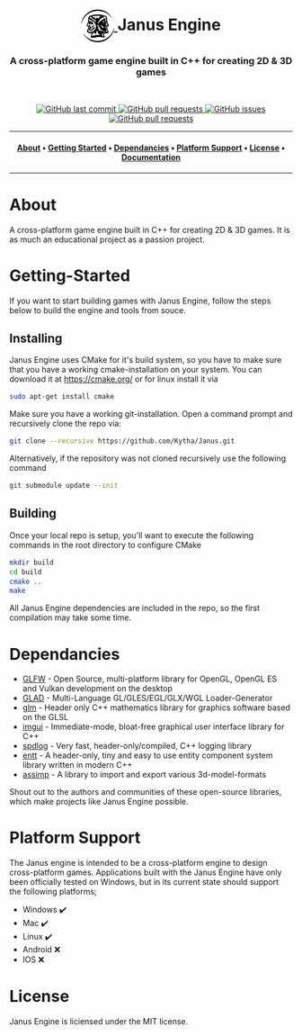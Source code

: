 <h1 align="center">
    <a href="https://github.com/Kytha/JanusEngine">
        <img src="docs/images/janusEngine.png" valign="middle" width="58" height="58" alt="kytha Janus Engine" />
    </a>
    <span valign="middle">
        Janus Engine
    </span>
</h1>

<h3 align="center">A cross-platform game engine built in C++ for creating 2D & 3D games</h3>

<br>

<p align="center">
    <a href="https://github.com/Kytha/JanusEngine/commits/master">
    <img src="https://img.shields.io/github/last-commit/Kytha/JanusEngine.svg?style=for-the-badge&logo=github&logoColor=white"
         alt="GitHub last commit">
    <a href="https://github.com/Kytha/JanusEngine/blob/master/LICENSE">
    <img src="https://img.shields.io/github/license/Kytha/JanusEngine.svg?style=for-the-badge&logo=github&logoColor=white"
         alt="GitHub pull requests">
    <a href="https://github.com/Kytha/JanusEngine/issues">
    <img src="https://img.shields.io/github/issues/Kytha/JanusEngine.svg?style=for-the-badge&logo=github&logoColor=white"
         alt="GitHub issues">
    <a href="https://github.com/Kytha/JanusEngine/pulls">
    <img src="https://img.shields.io/github/issues-pr-raw/Kytha/JanusEngine.svg?style=for-the-badge&logo=github&logoColor=white"
         alt="GitHub pull requests">
</p>

---

<h4 align="center">
  <a href="#About">About</a> •
  <a href="#Getting-Started">Getting Started</a> •
  <a href="#Dependancies">Dependancies</a> •
  <a href="#Platform-Support">Platform Support</a> •
  <a href="#License">License</a> •
  <a href="https://janus-docs.com">Documentation</a>
</h4>

---
# About
      
A cross-platform game engine built in C++ for creating 2D & 3D games. It is as much an educational project as a passion project.
      
# Getting-Started
      
If you want to start building games with Janus Engine, follow the steps below to build the engine and tools from souce. 
      
## Installing
      
Janus Engine uses CMake for it's build system, so you have to make sure that you have a working cmake-installation on your system. You can download it at https://cmake.org/ or for linux install it via
      
```bash
sudo apt-get install cmake
```

Make sure you have a working git-installation. Open a command prompt and recursively clone the repo via:

```bash
git clone --recursive https://github.com/Kytha/Janus.git
```

Alternatively, if the repository was not cloned recursively use the following command

```bash
git submodule update --init
```
      
## Building

Once your local repo is setup, you'll want to execute the following commands in the root directory to configure CMake

```bash
mkdir build
cd build
cmake ..
make
```

All Janus Engine dependencies are included in the repo, so the first compilation may take some time.

# Dependancies

- [GLFW](https://github.com/glfw/glfw) - Open Source, multi-platform library for OpenGL, OpenGL ES and Vulkan development on the desktop
- [GLAD](https://glad.dav1d.de/) - Multi-Language GL/GLES/EGL/GLX/WGL Loader-Generator
- [glm](https://github.com/g-truc/glm) - Header only C++ mathematics library for graphics software based on the GLSL
- [imgui](https://github.com/ocornut/imgui) - Immediate-mode, bloat-free graphical user interface library for C++
- [spdlog](https://github.com/gabime/spdlog) - Very fast, header-only/compiled, C++ logging library
- [entt](https://github.com/skypjack/entt) - A header-only, tiny and easy to use entity component system library written in modern C++
- [assimp](https://github.com/assimp/assimp) - A library to import and export various 3d-model-formats

Shout out to the authors and communities of these open-source libraries, which make projects like Janus Engine possible.

# Platform Support

The Janus engine is intended to be a cross-platform engine to design cross-platform games. Applications built with the Janus Engine have only been officially tested on Windows, but in its current state should support the following platforms;

- Windows ✔️
- Mac ✔️
- Linux ✔️
- Android ❌
- IOS ❌

# License
      
Janus Engine is liciensed under the MIT license.
